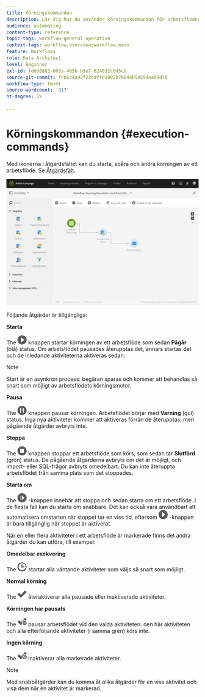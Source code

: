```yaml
---
title: Körningskommandon
description: Lär dig hur du använder körningskommandon för arbetsflöden.
audience: automating
content-type: reference
topic-tags: workflow-general-operation
context-tags: workflow,overview;workflow,main
feature: Workflows
role: Data Architect
level: Beginner
exl-id: fddd88b1-603a-465b-b5e7-624632c0d5cd
source-git-commit: fcb5c4a92f23bdffd1082b7b044b5859dead9d70
workflow-type: tm+mt
source-wordcount: '317'
ht-degree: 1%

---
```


# Körningskommandon {#execution-commands}

Med ikonerna i åtgärdsfältet kan du starta, spåra och ändra körningen av ett arbetsflöde. Se [Åtgärdsfält](../../automating/using/workflow-interface.md#action-bar).

![](assets/wkf_execution_2.png)

Följande åtgärder är tillgängliga:

**Starta**

The ![](assets/play_darkgrey-24px.png) knappen startar körningen av ett arbetsflöde som sedan **Pågår** (blå) status. Om arbetsflödet pausades återupptas det, annars startas det och de inledande aktiviteterna aktiveras sedan.

>[!NOTE]
>
>Start är en asynkron process: begäran sparas och kommer att behandlas så snart som möjligt av arbetsflödets körningsmotor.

**Pausa**

The ![](assets/pause_darkgrey-24px.png) knappen pausar körningen. Arbetsflödet börjar med **Varning** (gul) status. Inga nya aktiviteter kommer att aktiveras förrän de återupptas, men pågående åtgärder avbryts inte.

**Stoppa**

The ![](assets/stop_darkgrey-24px.png) knappen stoppar ett arbetsflöde som körs, som sedan tar **Slutförd** (grön) status. De pågående åtgärderna avbryts om det är möjligt, och import- eller SQL-frågor avbryts omedelbart. Du kan inte återuppta arbetsflödet från samma plats som det stoppades.

**Starta om**

The ![](assets/pauseplay_darkgrey-24px.png) -knappen innebär att stoppa och sedan starta om ett arbetsflöde. I de flesta fall kan du starta om snabbare. Det kan också vara användbart att automatisera omstarten när stoppet tar en viss tid, eftersom ![](assets/play_darkgrey-24px.png) -knappen är bara tillgänglig när stoppet är aktiverat.

När en eller flera aktiviteter i ett arbetsflöde är markerade finns det andra åtgärder du kan utföra, till exempel:

**Omedelbar exekvering**

The ![](assets/pending_darkgrey-24px.png) startar alla väntande aktiviteter som väljs så snart som möjligt.

**Normal körning**

The ![](assets/check_darkgrey-24px.png) återaktiverar alla pausade eller inaktiverade aktiviteter.

**Körningen har pausats**

The ![](assets/check_pause_darkgrey-24px.png) pausar arbetsflödet vid den valda aktiviteten: den här aktiviteten och alla efterföljande aktiviteter (i samma gren) körs inte.

**Ingen körning**

The ![](assets/checkdisable.png) inaktiverar alla markerade aktiviteter.

>[!NOTE]
>
>Med snabbåtgärder kan du komma åt olika åtgärder för en viss aktivitet och visa dem när en aktivitet är markerad.
